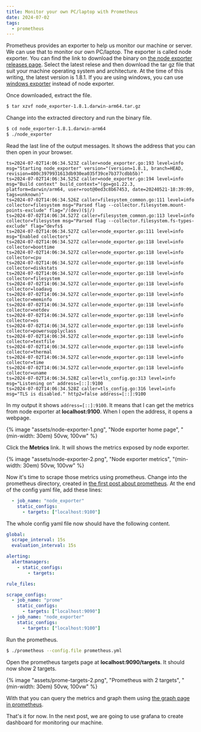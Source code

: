 ```yaml
---
title: Monitor your own PC/laptop with Prometheus
date: 2024-07-02
tags:
  - prometheus
---
```


Prometheus provides an exporter to help us monitor our machine or server. We
can use that to monitor our own PC/laptop. The exporter is called node
exporter. You can find the link to download the binary on
[the node exporter releases page][1]. Select the latest relese and then download
the tar gz file
that suit your machine operating system and architecture. At the time of this
writing, the latest version is 1.8.1. If you are using windows, you can use
[windows exporter][2] instead of node exporter. 

Once downloaded, extract the file.

```bash
$ tar xzvf node_exporter-1.8.1.darwin-arm64.tar.gz
```

Change into the extracted directory and run the binary file.

```bash
$ cd node_exporter-1.8.1.darwin-arm64
$ ./node_exporter
```

Read the last line of the output messages. It shows the address that you can then
open in your browser.

```shell
ts=2024-07-02T14:06:34.523Z caller=node_exporter.go:193 level=info msg="Starting node_exporter" version="(version=1.8.1, branch=HEAD, revision=400c3979931613db930ea035f39ce7b377cdbb5b)"
ts=2024-07-02T14:06:34.525Z caller=node_exporter.go:194 level=info msg="Build context" build_context="(go=go1.22.3, platform=darwin/arm64, user=root@0ed3c8b67453, date=20240521-18:39:09, tags=unknown)"
ts=2024-07-02T14:06:34.526Z caller=filesystem_common.go:111 level=info collector=filesystem msg="Parsed flag --collector.filesystem.mount-points-exclude" flag=^/(dev)($|/)
ts=2024-07-02T14:06:34.527Z caller=filesystem_common.go:113 level=info collector=filesystem msg="Parsed flag --collector.filesystem.fs-types-exclude" flag=^devfs$
ts=2024-07-02T14:06:34.527Z caller=node_exporter.go:111 level=info msg="Enabled collectors"
ts=2024-07-02T14:06:34.527Z caller=node_exporter.go:118 level=info collector=boottime
ts=2024-07-02T14:06:34.527Z caller=node_exporter.go:118 level=info collector=cpu
ts=2024-07-02T14:06:34.527Z caller=node_exporter.go:118 level=info collector=diskstats
ts=2024-07-02T14:06:34.527Z caller=node_exporter.go:118 level=info collector=filesystem
ts=2024-07-02T14:06:34.527Z caller=node_exporter.go:118 level=info collector=loadavg
ts=2024-07-02T14:06:34.527Z caller=node_exporter.go:118 level=info collector=meminfo
ts=2024-07-02T14:06:34.527Z caller=node_exporter.go:118 level=info collector=netdev
ts=2024-07-02T14:06:34.527Z caller=node_exporter.go:118 level=info collector=os
ts=2024-07-02T14:06:34.527Z caller=node_exporter.go:118 level=info collector=powersupplyclass
ts=2024-07-02T14:06:34.527Z caller=node_exporter.go:118 level=info collector=textfile
ts=2024-07-02T14:06:34.527Z caller=node_exporter.go:118 level=info collector=thermal
ts=2024-07-02T14:06:34.527Z caller=node_exporter.go:118 level=info collector=time
ts=2024-07-02T14:06:34.527Z caller=node_exporter.go:118 level=info collector=uname
ts=2024-07-02T14:06:34.528Z caller=tls_config.go:313 level=info msg="Listening on" address=[::]:9100
ts=2024-07-02T14:06:34.528Z caller=tls_config.go:316 level=info msg="TLS is disabled." http2=false address=[::]:9100
```

In my output it shows `address=[::]:9100`. It means that I can get the metrics
from node exporter at **localhost:9100**. When I open the address, it opens a
webpage.

{% image "assets/node-exporter-1.png", "Node exporter home page", "(min-width: 30em) 50vw, 100vw" %}

Click the **Metrics** link. It will shows the metrics exposed by node exporter.

{% image "assets/node-exporter-2.png", "Node exporter metrics", "(min-width: 30em) 50vw, 100vw" %}

Now it's time to scrape those metrics using prometheus. Change into the prometheus
directory, created in [the first post about prometheus][3]. At the end of the
config yaml file, add these lines:

```yaml
  - job_name: "node_exporter"
    static_configs:
      - targets: ["localhost:9100"]
```

The whole config yaml file now should have the following content.

```yaml
global:
  scrape_interval: 15s
  evaluation_interval: 15s

alerting:
  alertmanagers:
    - static_configs:
        - targets:

rule_files:

scrape_configs:
  - job_name: "prome"
    static_configs:
      - targets: ["localhost:9090"]
  - job_name: "node_exporter"
    static_configs:
      - targets: ["localhost:9100"]
```

Run the prometheus.

```bash
$ ./prometheus --config.file prometheus.yml
```

Open the prometheus targets page at **localhost:9090/targets**. It should now
show 2 targets.

{% image "assets/prome-targets-2.png", "Prometheus with 2 targets", "(min-width: 30em) 50vw, 100vw" %}

With that you can query the metrics and graph them using 
[the graph page in prometheus][4].

That's it for now. In the next post, we are going to use grafana to create
dashboard for monitoring our machine.

[1]: https://github.com/prometheus/node_exporter/releases
[2]: https://github.com/prometheus-community/windows_exporter
[3]: /posts/prometheus-1/
[4]: localhost:9090/graph

